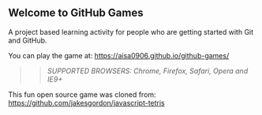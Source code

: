 ## Welcome to GitHub Games

A project based learning activity for people who are getting started with Git and GitHub.

You can play the game at: https://aisa0906.github.io/github-games/

>> _*SUPPORTED BROWSERS*: Chrome, Firefox, Safari, Opera and IE9+_

This fun open source game was cloned from: https://github.com/jakesgordon/javascript-tetris

